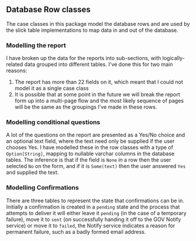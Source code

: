 ## Database Row classes

The case classes in this package model the database rows and are used
by the slick table implementations to map data in and out of the database.

### Modelling the report

I have broken up the data for the reports into sub-sections, with
logically-related data grouped into different tables. I've done this
for two main reasons:

1. The report has more than 22 fields on it, which meant that I
could not model it as a single case class
2. It is possible that at some point in the future we will break the
report form up into a multi-page flow and the most likely sequence
of pages will be the same as the groupings I've made in these rows.

### Modelling conditional questions

A lot of the questions on the report are presented as a Yes/No choice
and an optional text field, where the text need only be supplied if
the user chooses Yes. I have modelled these in the row classes with
a type of `Option[String]`, mapping to nullable varchar columns in
the database tables. The inference is that if the field is `None` in
a row then the user selected `No` on the form, and if it is `Some(text)`
then the user answered `Yes` and supplied the text.

### Modelling Confirmations

There are three tables to represent the state that confirmations can be
in. Initially a confirmation is created in a `pending` state and the process that
attempts to deliver it will either leave it `pending` (in the case
of a temporary failure), move it to `sent` (on successfully handing it
off to the GOV Notify service) or move it to `failed`, the Notify service
indicates a reason for permanent failure, such as a badly formed email address.


